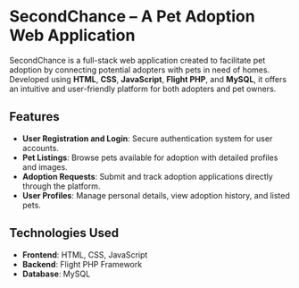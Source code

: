 # SecondChance – A Pet Adoption Web Application  

SecondChance is a full-stack web application created to facilitate pet adoption by connecting potential adopters with pets in need of homes. Developed using **HTML**, **CSS**, **JavaScript**, **Flight PHP**, and **MySQL**, it offers an intuitive and user-friendly platform for both adopters and pet owners.

## Features  
- **User Registration and Login**: Secure authentication system for user accounts.  
- **Pet Listings**: Browse pets available for adoption with detailed profiles and images.  
- **Adoption Requests**: Submit and track adoption applications directly through the platform.  
- **User Profiles**: Manage personal details, view adoption history, and listed pets.  

## Technologies Used  
- **Frontend**: HTML, CSS, JavaScript  
- **Backend**: Flight PHP Framework  
- **Database**: MySQL  
